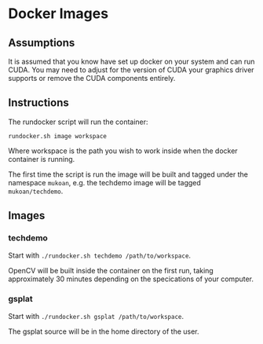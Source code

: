 # Docker Images

## Assumptions

It is assumed that you know have set up docker on your system and can
run CUDA. You may need to adjust for the version of CUDA your graphics
driver supports or remove the CUDA components entirely.

## Instructions

The rundocker script will run the container:

```
rundocker.sh image workspace
```

Where workspace is the path you wish to work inside when the docker
container is running.

The first time the script is run the image will be built and tagged under the
namespace `mukoan`, e.g. the techdemo image will be tagged `mukoan/techdemo`.

## Images

### techdemo

Start with `./rundocker.sh techdemo /path/to/workspace`.

OpenCV will be built inside the container on the first run,
taking approximately 30 minutes depending on the specications of your computer.

### gsplat

Start with `./rundocker.sh gsplat /path/to/workspace`.

The gsplat source will be in the home directory of the user.
